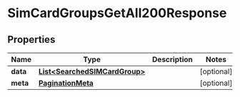 

# SimCardGroupsGetAll200Response


## Properties

| Name | Type | Description | Notes |
|------------ | ------------- | ------------- | -------------|
|**data** | [**List&lt;SearchedSIMCardGroup&gt;**](SearchedSIMCardGroup.md) |  |  [optional] |
|**meta** | [**PaginationMeta**](PaginationMeta.md) |  |  [optional] |




